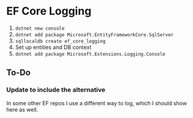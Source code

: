 # EF Core Logging

1. `dotnet new console`
2. `dotnet add package Microsoft.EntityFrameworkCore.SqlServer`
3. `sqllocaldb create ef_core_logging`
4. Set up entities and DB context
5. `dotnet add package Microsoft.Extensions.Logging.Console`

## To-Do

### Update to include the alternative

In some other EF repos I use a different way to log, which I should show here as well.

